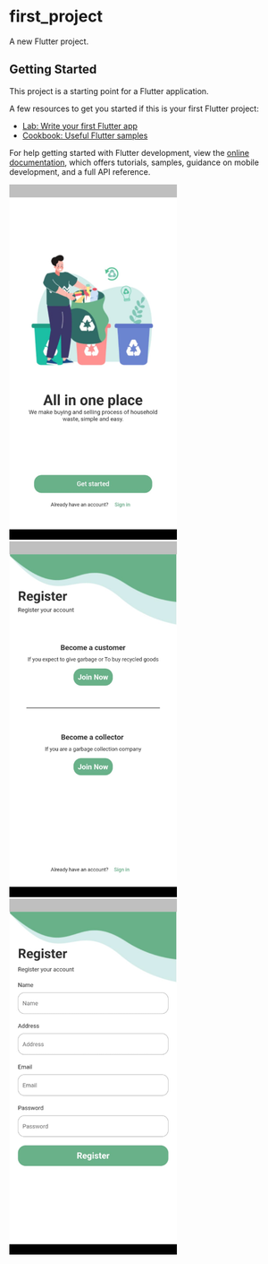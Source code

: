 # first_project

A new Flutter project.

## Getting Started

This project is a starting point for a Flutter application.

A few resources to get you started if this is your first Flutter project:

- [Lab: Write your first Flutter app](https://docs.flutter.dev/get-started/codelab)
- [Cookbook: Useful Flutter samples](https://docs.flutter.dev/cookbook)

For help getting started with Flutter development, view the
[online documentation](https://docs.flutter.dev/), which offers tutorials,
samples, guidance on mobile development, and a full API reference.

<img src="./Img/1.jpg" width="300" aline="center"/><br/>
<img src="./Img/2.jpg" width="300" aline="center"/><br/>
<img src="./Img/3.jpg" width="300" aline="center"/><br/>
